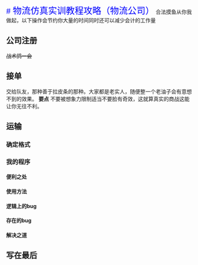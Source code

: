 <font face="黑体" color=blue size=5># 物流仿真实训教程攻略（物流公司）</font>
合法摸鱼从你我做起，以下操作会节约你大量的时间同时还可以减少会计的工作量
## 公司注册
~~战术鸽一会~~
## 接单
交给队友，那种善于拉皮条的那种。大家都是老实人，随便整一个老油子会有意想不到的效果。
**要点** 不要被想象力限制适当不要脸有奇效，这就算真实的商战这能让你无往不利。

## 运输
### 确定格式
### 我的程序
#### 便利之处
#### 使用方法
#### 逻辑上的bug
#### 存在的bug
#### 解决之道
## 写在最后

